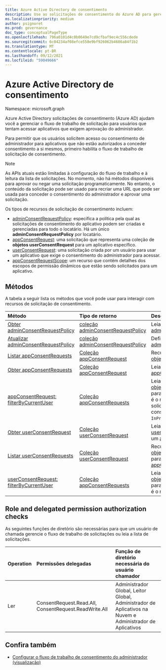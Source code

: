 ```yaml
---
title: Azure Active Directory de consentimento
description: Use as solicitações de consentimento do Azure AD para gerenciar o fluxo de trabalho de solicitação para usuários que tentam acessar aplicativos que exigem consentimento do administrador.
ms.localizationpriority: medium
author: psignoret
ms.prod: governance
doc_type: conceptualPageType
ms.openlocfilehash: 796a0101d4c0b0649e7cd9cfbaf9ec4c556cdede
ms.sourcegitcommit: 6c04234af08efce558e9bf926062b4686a84f1b2
ms.translationtype: MT
ms.contentlocale: pt-BR
ms.lasthandoff: 09/12/2021
ms.locfileid: "59049666"
---
```

# <a name="azure-active-directory-consent-requests"></a>Azure Active Directory de consentimento

Namespace: microsoft.graph

Azure Active Directory solicitações de consentimento (Azure AD) ajudam você a gerenciar o fluxo de trabalho de solicitação para usuários que tentam acessar aplicativos que exigem aprovação do administrador.

Para permitir que os usuários solicitem acesso ou consentimento de administrador para aplicativos que não estão autorizados a conceder consentimento a si mesmos, primeiro habilita o fluxo de trabalho de solicitação de consentimento. 

>[!NOTE]
>As APIs atuais estão limitadas à configuração do fluxo de trabalho e à leitura da lista de solicitações. No momento, não há métodos disponíveis para aprovar ou negar uma solicitação programaticamente. No entanto, o conteúdo da solicitação pode ser usado para recriar uma URL que pode ser usada para conceder o consentimento do administrador e aprovar uma solicitação.

Os tipos de recursos de solicitação de consentimento incluem:

* [adminConsentRequestPolicy](../resources/adminconsentrequestpolicy.md): especifica a política pela qual as solicitações de consentimento do aplicativo podem ser criadas e gerenciadas para todo o locatário. Há um único **adminConsentRequestPolicy** por locatário.
* [appConsentRequest](../resources/appconsentrequest.md): uma solicitação que representa uma coleção de **objetos userConsentRequest** para um aplicativo específico.
* [userConsentRequest](../resources/userconsentrequest.md): uma solicitação criada por um usuário para usar um aplicativo que exige o consentimento do administrador para acessar.
* [appConsentRequestScope](../resources/appconsentrequestscope.md): um recurso que contém detalhes dos escopos de permissão dinâmicos que estão sendo solicitados para um aplicativo.  

## <a name="methods"></a>Métodos

A tabela a seguir lista os métodos que você pode usar para interagir com recursos de solicitação de consentimento.

| Método           | Tipo de retorno    |Descrição|
|:---------------|:--------|:----------|
|[Obter adminConsentRequestPolicy](../api/adminconsentrequestpolicy-get.md) | [coleção adminConsentRequestPolicy](adminconsentrequestpolicy.md) | Leia as propriedades do [adminConsentRequestPolicy](adminconsentrequestpolicy.md). |
|[Atualizar adminConsentRequestPolicy](../api/adminconsentrequestpolicy-update.md) | [coleção adminConsentRequestPolicy](adminconsentrequestpolicy.md) | Definir configurações para [adminConsentRequestPolicy](adminconsentrequestpolicy.md). |
|[Listar appConsentRequests ](../api/appconsentrequest-list.md) | [Coleção appConsentRequest](appconsentrequest.md) | Recupere uma coleção de [objetos appConsentRequest.](appconsentrequest.md) |
|[Obter appConsentRequests ](../api/appconsentrequest-get.md) | [Coleção appConsentRequest](appconsentrequest.md) | Leia um [objeto appConsentRequest.](appconsentrequest.md) |
|[appConsentRequest: filterByCurrentUser](../api/appconsentrequest-filterByCurrentUser.md) | [Coleção appConsentRequests](../resources/appconsentrequest.md) | Leia as propriedades dos [objetos appConsentRequest](../resources/appconsentrequest.md) para os quais o usuário atual é o revistor e o status da solicitação de consentimento do usuário é `InProgress` . |
|[Obter userConsentRequest ](../api/userconsentrequest-get.md) | [Coleção userConsentRequest](userconsentrequest.md) | Leia um [objeto userConsentRequest](userconsentrequest.md) para um [appConsentRequest](appconsentrequest.md). |
|[Listar userConsentRequests ](../api/userconsentrequest-list.md) | [Coleção userConsentRequest](userconsentrequest.md) | Recupere uma coleção de [objetos userConsentRequest](userconsentrequest.md) para [um appConsentRequest](appconsentrequest.md). |
|[userConsentRequest: filterByCurrentUser](../api/userconsentrequest-filterByCurrentUser.md) | [Coleção appConsentRequests](../resources/userconsentrequest.md) | Leia as propriedades [dos objetos userConsentRequest](../resources/userconsentrequest.md) para os quais o usuário atual é o revistor. |

## <a name="role-and-delegated-permission-authorization-checks"></a>Role and delegated permission authorization checks

As seguintes funções de diretório são necessárias para que um usuário de chamada gerencie o fluxo de trabalho de solicitações ou leia a lista de solicitações.

| Operation | Permissões delegadas | Função de diretório necessária do usuário chamador |
|:------------------|:------------|:--------------------------------------------|
| Ler | ConsentRequest.Read.All, ConsentRequest.ReadWrite.All | Administrador Global, Leitor Global, Administrador de Aplicativos na Nuvem e Administrador de Aplicativos |

## <a name="see-also"></a>Confira também

- [Configurar o fluxo de trabalho de consentimento do administrador (visualização)](/azure/active-directory/manage-apps/configure-admin-consent-workflow?preserve-view=true)


<!--
{
  "type": "#page.annotation",
  "description": "Service root",
  "keywords": "",
  "section": "documentation",
  "tocPath": "",
  "suppressions": []
}
-->
